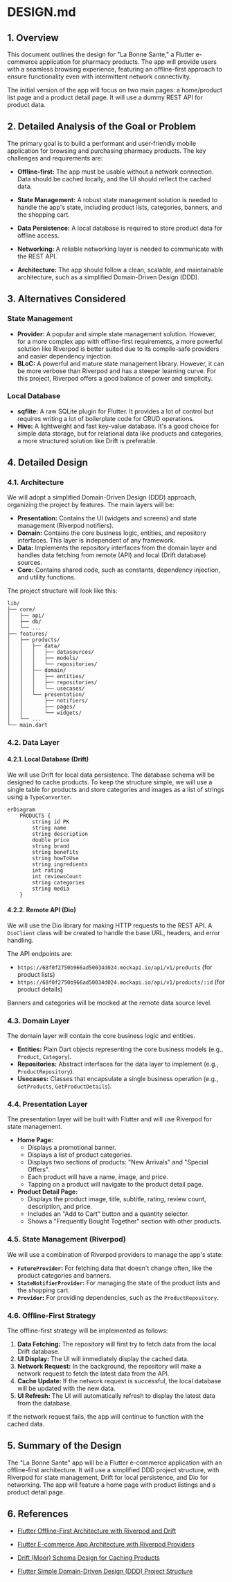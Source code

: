
# DESIGN.md

## 1. Overview

This document outlines the design for "La Bonne Sante," a Flutter e-commerce application for pharmacy products. The app will provide users with a seamless browsing experience, featuring an offline-first approach to ensure functionality even with intermittent network connectivity.

The initial version of the app will focus on two main pages: a home/product list page and a product detail page. It will use a dummy REST API for product data.

## 2. Detailed Analysis of the Goal or Problem

The primary goal is to build a performant and user-friendly mobile application for browsing and purchasing pharmacy products. The key challenges and requirements are:

*   **Offline-first:** The app must be usable without a network connection. Data should be cached locally, and the UI should reflect the cached data.
*   **State Management:** A robust state management solution is needed to handle the app's state, including product lists, categories, banners, and the shopping cart.
*   **Data Persistence:** A local database is required to store product data for offline access.
*   **Networking:** A reliable networking layer is needed to communicate with the REST API.

*   **Architecture:** The app should follow a clean, scalable, and maintainable architecture, such as a simplified Domain-Driven Design (DDD).

## 3. Alternatives Considered

### State Management

*   **Provider:** A popular and simple state management solution. However, for a more complex app with offline-first requirements, a more powerful solution like Riverpod is better suited due to its compile-safe providers and easier dependency injection.
*   **BLoC:** A powerful and mature state management library. However, it can be more verbose than Riverpod and has a steeper learning curve. For this project, Riverpod offers a good balance of power and simplicity.

### Local Database

*   **sqflite:** A raw SQLite plugin for Flutter. It provides a lot of control but requires writing a lot of boilerplate code for CRUD operations.
*   **Hive:** A lightweight and fast key-value database. It's a good choice for simple data storage, but for relational data like products and categories, a more structured solution like Drift is preferable.

## 4. Detailed Design

### 4.1. Architecture

We will adopt a simplified Domain-Driven Design (DDD) approach, organizing the project by features. The main layers will be:

*   **Presentation:** Contains the UI (widgets and screens) and state management (Riverpod notifiers).
*   **Domain:** Contains the core business logic, entities, and repository interfaces. This layer is independent of any framework.
*   **Data:** Implements the repository interfaces from the domain layer and handles data fetching from remote (API) and local (Drift database) sources.
*   **Core:** Contains shared code, such as constants, dependency injection, and utility functions.

The project structure will look like this:

```
lib/
├── core/
│   ├── api/
│   ├── db/
│   └── ...
├── features/
│   ├── products/
│   │   ├── data/
│   │   │   ├── datasources/
│   │   │   ├── models/
│   │   │   └── repositories/
│   │   ├── domain/
│   │   │   ├── entities/
│   │   │   ├── repositories/
│   │   │   └── usecases/
│   │   └── presentation/
│   │       ├── notifiers/
│   │       ├── pages/
│   │       └── widgets/
│   └── ...
└── main.dart
```

### 4.2. Data Layer

#### 4.2.1. Local Database (Drift)

We will use Drift for local data persistence. The database schema will be designed to cache products. To keep the structure simple, we will use a single table for products and store categories and images as a list of strings using a `TypeConverter`.

```mermaid
erDiagram
    PRODUCTS {
        string id PK
        string name
        string description
        double price
        string brand
        string benefits
        string howToUse
        string ingredients
        int rating
        int reviewsCount
        string categories
        string media
    }
```

#### 4.2.2. Remote API (Dio)

We will use the Dio library for making HTTP requests to the REST API. A `DioClient` class will be created to handle the base URL, headers, and error handling.

The API endpoints are:
*   `https://68f0f2750b966ad50034d024.mockapi.io/api/v1/products` (for product lists)
*   `https://68f0f2750b966ad50034d024.mockapi.io/api/v1/products/:id` (for product details)

Banners and categories will be mocked at the remote data source level.

### 4.3. Domain Layer

The domain layer will contain the core business logic and entities.

*   **Entities:** Plain Dart objects representing the core business models (e.g., `Product`, `Category`).
*   **Repositories:** Abstract interfaces for the data layer to implement (e.g., `ProductRepository`).
*   **Usecases:** Classes that encapsulate a single business operation (e.g., `GetProducts`, `GetProductDetails`).

### 4.4. Presentation Layer

The presentation layer will be built with Flutter and will use Riverpod for state management.

*   **Home Page:**
    *   Displays a promotional banner.
    *   Displays a list of product categories.
    *   Displays two sections of products: "New Arrivals" and "Special Offers".
    *   Each product will have a name, image, and price.
    *   Tapping on a product will navigate to the product detail page.
*   **Product Detail Page:**
    *   Displays the product image, title, subtitle, rating, review count, description, and price.
    *   Includes an "Add to Cart" button and a quantity selector.
    *   Shows a "Frequently Bought Together" section with other products.

### 4.5. State Management (Riverpod)

We will use a combination of Riverpod providers to manage the app's state:

*   **`FutureProvider`:** For fetching data that doesn't change often, like the product categories and banners.
*   **`StateNotifierProvider`:** For managing the state of the product lists and the shopping cart.
*   **`Provider`:** For providing dependencies, such as the `ProductRepository`.

### 4.6. Offline-First Strategy

The offline-first strategy will be implemented as follows:

1.  **Data Fetching:** The repository will first try to fetch data from the local Drift database.
2.  **UI Display:** The UI will immediately display the cached data.
3.  **Network Request:** In the background, the repository will make a network request to fetch the latest data from the API.
4.  **Cache Update:** If the network request is successful, the local database will be updated with the new data.
5.  **UI Refresh:** The UI will automatically refresh to display the latest data from the database.

If the network request fails, the app will continue to function with the cached data.

## 5. Summary of the Design

The "La Bonne Sante" app will be a Flutter e-commerce application with an offline-first architecture. It will use a simplified DDD project structure, with Riverpod for state management, Drift for local persistence, and Dio for networking. The app will feature a home page with product listings and a product detail page.

## 6. References

*   [Flutter Offline-First Architecture with Riverpod and Drift](https://www.google.com/search?q=Flutter+offline-first+architecture+with+Riverpod+and+Drift)
*   [Flutter E-commerce App Architecture with Riverpod Providers](https://www.google.com/search?q=Flutter+e-commerce+app+architecture+with+Riverpod+providers)
*   [Drift (Moor) Schema Design for Caching Products](https://www.google.com/search?q=Drift+(Moor)+schema+design+for+caching+products+with+categories+and+images+in+Flutter)

*   [Flutter Simple Domain-Driven Design (DDD) Project Structure](https://www.google.com/search?q=Flutter+simple+Domain-Driven+Design+(DDD)+project+structure)
